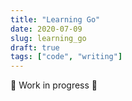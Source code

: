 ```yaml
---
title: "Learning Go"
date: 2020-07-09
slug: learning_go
draft: true
tags: ["code", "writing"]
---
```


🚧 Work in progress 🚧

